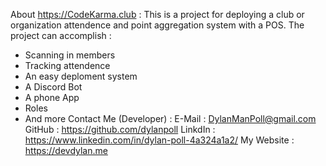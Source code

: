 About https://CodeKarma.club :
This is a project for deploying a club or organization attendence and point aggregation system with a POS.
The project can accomplish :
* Scanning in members
* Tracking attendence
* An easy deploment system
* A Discord Bot
* A phone App
* Roles
* And more
Contact Me (Developer) :
E-Mail : DylanManPoll@gmail.com
GitHub :  https://github.com/dylanpoll 
LinkdIn : https://www.linkedin.com/in/dylan-poll-4a324a1a2/
My Website : https://devdylan.me
